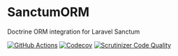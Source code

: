 SanctumORM
====
Doctrine ORM integration for Laravel Sanctum

[![GitHub Actions](https://github.com/kilip/sanctum-orm/workflows/CI/badge.svg?branch=master)](https://github.com/kilip/sanctum-orm/actions?query=workflow%3ACI+branch%3Amaster)
[![Codecov](https://codecov.io/gh/kilip/sanctum-orm/branch/master/graph/badge.svg)](https://codecov.io/gh/kilip/sanctum-orm/branch/master)
[![Scrutinizer Code Quality](https://scrutinizer-ci.com/g/kilip/sanctum-orm/badges/quality-score.png?b=master)](https://scrutinizer-ci.com/g/kilip/sanctum-orm/?branch=master)
